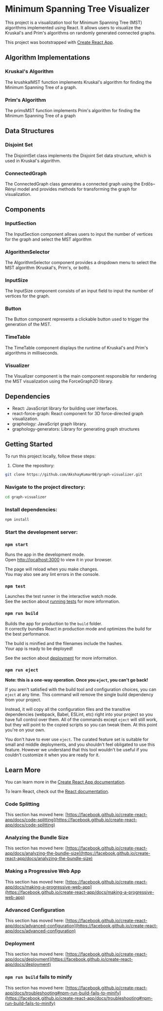 # Minimum Spanning Tree Visualizer


This project is a visualization tool for Minimum Spanning Tree (MST) algorithms implemented using React. It allows users to visualize the Kruskal's and Prim's algorithms on randomly generated connected graphs.

This project was bootstrapped with [Create React App](https://github.com/facebook/create-react-app).


## Algorithm Implementations
### Kruskal's Algorithm
The krushkalMST function implements Kruskal's algorithm for finding the Minimum Spanning Tree of a graph.

### Prim's Algorithm
The primsMST function implements Prim's algorithm for finding the Minimum Spanning Tree of a graph

## Data Structures
### Disjoint Set
The DisjointSet class implements the Disjoint Set data structure, which is used in Kruskal's algorithm.
### ConnectedGraph 
The ConnectedGraph class generates a connected graph using the Erdős–Rényi model and provides methods for transforming the graph for visualization.

## Components

### InputSection
The InputSection component allows users to input the number of vertices for the graph and select the MST algorithm

### AlgorithmSelector
The AlgorithmSelector component provides a dropdown menu to select the MST algorithm (Kruskal's, Prim's, or both).

### InputSize
The InputSize component consists of an input field to input the number of vertices for the graph.

### Button
The Button component represents a clickable button used to trigger the generation of the MST.

### TimeTable
The TimeTable component displays the runtime of Kruskal's and Prim's algorithms in milliseconds.

### Visualizer
The Visualizer component is the main component responsible for rendering the MST visualization using the ForceGraph2D library.


## Dependencies

* React: JavaScript library for building user interfaces.
* react-force-graph: React component for 3D force-directed graph visualization.
* graphology: JavaScript graph library.
* graphology-generators: Library for generating graph structures


## Getting Started

To run this project locally, follow these steps:

1. Clone the repository:

```bash
git clone https://github.com/AkshayKumar08/graph-visualizer.git
```

### Navigate to the project directory:

```bash
cd graph-visualizer
```

### Install dependencies:

```bash
npm install
```

### Start the development server:


### `npm start`

Runs the app in the development mode.\
Open [http://localhost:3000](http://localhost:3000) to view it in your browser.

The page will reload when you make changes.\
You may also see any lint errors in the console.

### `npm test`

Launches the test runner in the interactive watch mode.\
See the section about [running tests](https://facebook.github.io/create-react-app/docs/running-tests) for more information.

### `npm run build`

Builds the app for production to the `build` folder.\
It correctly bundles React in production mode and optimizes the build for the best performance.

The build is minified and the filenames include the hashes.\
Your app is ready to be deployed!

See the section about [deployment](https://facebook.github.io/create-react-app/docs/deployment) for more information.

### `npm run eject`

**Note: this is a one-way operation. Once you `eject`, you can't go back!**

If you aren't satisfied with the build tool and configuration choices, you can `eject` at any time. This command will remove the single build dependency from your project.

Instead, it will copy all the configuration files and the transitive dependencies (webpack, Babel, ESLint, etc) right into your project so you have full control over them. All of the commands except `eject` will still work, but they will point to the copied scripts so you can tweak them. At this point you're on your own.

You don't have to ever use `eject`. The curated feature set is suitable for small and middle deployments, and you shouldn't feel obligated to use this feature. However we understand that this tool wouldn't be useful if you couldn't customize it when you are ready for it.

## Learn More

You can learn more in the [Create React App documentation](https://facebook.github.io/create-react-app/docs/getting-started).

To learn React, check out the [React documentation](https://reactjs.org/).

### Code Splitting

This section has moved here: [https://facebook.github.io/create-react-app/docs/code-splitting](https://facebook.github.io/create-react-app/docs/code-splitting)

### Analyzing the Bundle Size

This section has moved here: [https://facebook.github.io/create-react-app/docs/analyzing-the-bundle-size](https://facebook.github.io/create-react-app/docs/analyzing-the-bundle-size)

### Making a Progressive Web App

This section has moved here: [https://facebook.github.io/create-react-app/docs/making-a-progressive-web-app](https://facebook.github.io/create-react-app/docs/making-a-progressive-web-app)

### Advanced Configuration

This section has moved here: [https://facebook.github.io/create-react-app/docs/advanced-configuration](https://facebook.github.io/create-react-app/docs/advanced-configuration)

### Deployment

This section has moved here: [https://facebook.github.io/create-react-app/docs/deployment](https://facebook.github.io/create-react-app/docs/deployment)

### `npm run build` fails to minify

This section has moved here: [https://facebook.github.io/create-react-app/docs/troubleshooting#npm-run-build-fails-to-minify](https://facebook.github.io/create-react-app/docs/troubleshooting#npm-run-build-fails-to-minify)
